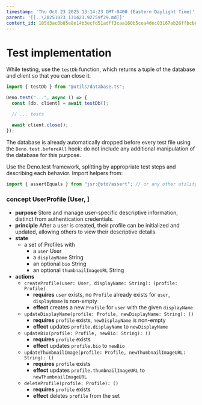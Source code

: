 ```yaml
---
timestamp: 'Thu Oct 23 2025 13:14:23 GMT-0400 (Eastern Daylight Time)'
parent: '[[..\20251023_131423.92759f29.md]]'
content_id: 185d3ac0b85e8e14b3ecfd51adff3caa160b5cea4dec03167ab26ffbcb682d07
---
```


# Test implementation

While testing, use the `testDb` function, which returns a tuple of the database and client so that you can close it.

```typescript
import { testDb } from "@utils/database.ts";

Deno.test("...", async () => {
  const [db, client] = await testDb();

  // ... tests

  await client.close();
});
```

The database is already automatically dropped before every test file using the `Deno.test.beforeAll` hook: do not include any additional manipulation of the database for this purpose.

Use the Deno.test framework, splitting by appropriate test steps and describing each behavior. Import helpers from:

```typescript
import { assertEquals } from "jsr:@std/assert"; // or any other utility from the library
```

### concept UserProfile \[User, ]

* **purpose**
  Store and manage user-specific descriptive information, distinct from authentication credentials.
* **principle**
  After a user is created, their profile can be initialized and updated, allowing others to view their descriptive details.
* **state**
  * a set of Profiles with
    * a `user` User
    * a `displayName` String
    * an optional `bio` String
    * an optional `thumbnailImageURL` String
* **actions**
  * `createProfile(user: User, displayName: String): (profile: Profile)`
    * **requires** `user` exists, no `Profile` already exists for `user`, `displayName` is non-empty
    * **effect** creates a new `Profile` for `user` with the given `displayName`
  * `updateDisplayName(profile: Profile, newDisplayName: String): ()`
    * **requires** `profile` exists, `newDisplayName` is non-empty
    * **effect** updates `profile.displayName` to `newDisplayName`
  * `updateBio(profile: Profile, newBio: String): ()`
    * **requires** `profile` exists
    * **effect** updates `profile.bio` to `newBio`
  * `updateThumbnailImage(profile: Profile, newThumbnailImageURL: String): ()`
    * **requires** `profile` exists
    * **effect** updates `profile.thumbnailImageURL` to `newThumbnailImageURL`
  * `deleteProfile(profile: Profile): ()`
    * **requires** `profile` exists
    * **effect** deletes `profile` from the set
